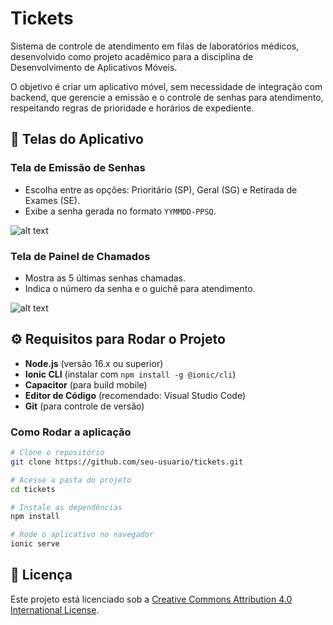 # Tickets

Sistema de controle de atendimento em filas de laboratórios médicos, desenvolvido como projeto acadêmico para a disciplina de Desenvolvimento de Aplicativos Móveis.

O objetivo é criar um aplicativo móvel, sem necessidade de integração com backend, que gerencie a emissão e o controle de senhas para atendimento, respeitando regras de prioridade e horários de expediente.

## 📱 Telas do Aplicativo

### Tela de Emissão de Senhas
- Escolha entre as opções: Prioritário (SP), Geral (SG) e Retirada de Exames (SE).
- Exibe a senha gerada no formato `YYMMDD-PPSQ`.

![alt text](assets/emissao-senhas.jpg)

### Tela de Painel de Chamados
- Mostra as 5 últimas senhas chamadas.
- Indica o número da senha e o guichê para atendimento.

![alt text](assets/painel-chamados.jpg)

## ⚙️ Requisitos para Rodar o Projeto

- **Node.js** (versão 16.x ou superior)
- **Ionic CLI** (instalar com `npm install -g @ionic/cli`)
- **Capacitor** (para build mobile)
- **Editor de Código** (recomendado: Visual Studio Code)
- **Git** (para controle de versão)

### Como Rodar a aplicação

```bash
# Clone o repositório
git clone https://github.com/seu-usuario/tickets.git

# Acesse a pasta do projeto
cd tickets

# Instale as dependências
npm install

# Rode o aplicativo no navegador
ionic serve

```
## 📜 Licença

Este projeto está licenciado sob a [Creative Commons Attribution 4.0 International License](LICENSE.md).

